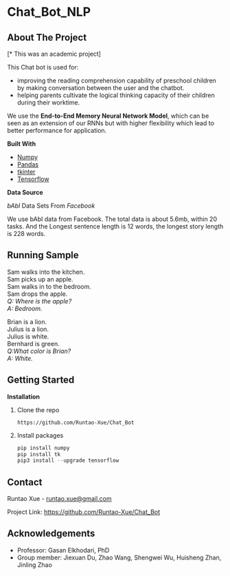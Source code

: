 # Chat_Bot_NLP
## About The Project

[\* This was an academic project]

This Chat bot is used for:
* improving the reading comprehension capability of preschool children by making conversation between the user and the chatbot.
* helping parents cultivate the logical thinking capacity of their children during their worktime.

We use the **End-to-End Memory Neural Network Model**, which can be seen as an extension of our RNNs but with higher flexibility which lead to better performance for application.

**Built With**

* [Numpy](https://numpy.org/)
* [Pandas](https://pandas.pydata.org/)
* [tkinter](https://docs.python.org/3/library/tkinter.html)
* [Tensorflow](https://github.com/tensorflow/tensorflow)

**Data Source**

 *bAbI* Data Sets From *Facebook*
 
 We use bAbI data from Facebook. The total data is about 5.6mb, within 20 tasks. And the Longest sentence length is 12 words, the longest story length is 228 words.

## Running Sample
Sam walks into the kitchen.  
Sam picks up an apple.  
Sam walks in to the bedroom.  
Sam drops the apple.  
*Q: Where is the apple?*  
*A: Bedroom.*  
  
Brian is a lion.  
Julius is a lion.  
Julius is white.  
Bernhard is green.  
*Q:What color is Brian?*  
*A: White.*  

## Getting Started

**Installation** 

1. Clone the repo

   ```
   https://github.com/Runtao-Xue/Chat_Bot
   ```

2. Install packages

   ```python
   pip install numpy
   pip install tk
   pip3 install --upgrade tensorflow
   ```

## Contact

Runtao Xue - runtao.xue@gmail.com

Project Link: https://github.com/Runtao-Xue/Chat_Bot

## Acknowledgements

* Professor: Gasan Elkhodari, PhD
* Group member: Jiexuan Du, Zhao Wang, Shengwei Wu, Huisheng Zhan, Jinling Zhao

